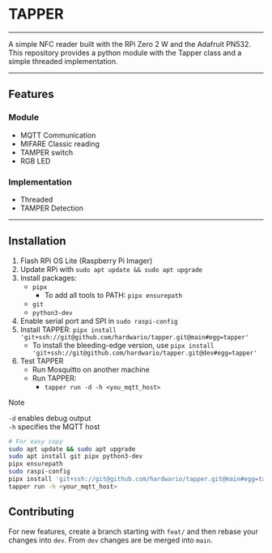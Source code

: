 # TAPPER

---

A simple NFC reader built with the RPi Zero 2 W and the Adafruit PN532.
This repository provides a python module with the Tapper class and a simple threaded implementation.

---

## Features

### Module

- MQTT Communication
- MIFARE Classic reading
- TAMPER switch
- RGB LED

### Implementation

- Threaded
- TAMPER Detection

---

## Installation

1. Flash RPi OS Lite (Raspberry Pi Imager)
2. Update RPi with `sudo apt update && sudo apt upgrade`
3. Install packages:
    - `pipx`
        - To add all tools to PATH: `pipx ensurepath`
    - `git`
    - `python3-dev`
4. Enable serial port and SPI in `sudo raspi-config`
5. Install TAPPER: `pipx install 'git+ssh://git@github.com/hardwario/tapper.git@main#egg=tapper'`
    - To install the bleeding-edge version, use
      `pipx install 'git+ssh://git@github.com/hardwario/tapper.git@dev#egg=tapper'`
6. Test TAPPER
    - Run Mosquitto on another machine
    - Run TAPPER:
        - `tapper run -d -h <you_mqtt_host>`

> [!NOTE]
> `-d` enables debug output  
> `-h` specifies the MQTT host

```bash
# For easy copy
sudo apt update && sudo apt upgrade
sudo apt install git pipx python3-dev
pipx ensurepath
sudo raspi-config
pipx install 'git+ssh://git@github.com/hardwario/tapper.git@main#egg=tapper'
tapper run -h <your_mqtt_host>
```

## Contributing

For new features, create a branch starting with `feat/` and then rebase your changes into `dev`.
From `dev` changes are be merged into `main`.
